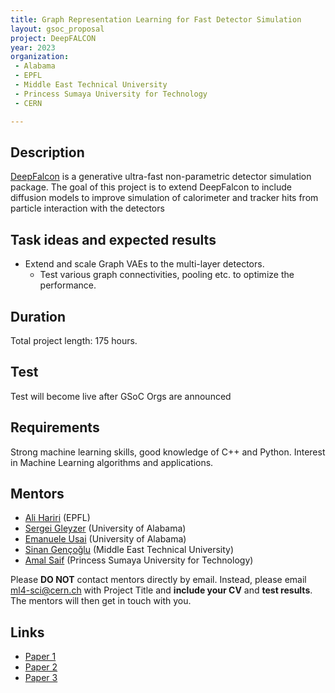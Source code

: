 ```yaml
---
title: Graph Representation Learning for Fast Detector Simulation
layout: gsoc_proposal
project: DeepFALCON
year: 2023
organization: 
 - Alabama
 - EPFL
 - Middle East Technical University
 - Princess Sumaya University for Technology
 - CERN

---
```


## Description
[DeepFalcon](https://ml4physicalsciences.github.io/2020/files/NeurIPS_ML4PS_2020_138.pdf) is a generative ultra-fast non-parametric detector simulation package. The goal of this project is to extend DeepFalcon to include diffusion models to improve simulation of calorimeter and tracker hits from particle interaction with the detectors

## Task ideas and expected results
  * Extend and scale Graph VAEs to the multi-layer detectors.
	 * Test various graph connectivities, pooling etc. to optimize the performance.

## Duration

Total project length: 175 hours.

## Test
Test will become live after GSoC Orgs are announced

<!-- 
  
## Test 
Please use this [link](https://docs.google.com/document/d/1D-4baai481dNyUHBPtTUSQjBT2Qfrw4s/edit?usp=sharing&ouid=103538884238549030751&rtpof=true&sd=true) to access the test for this project.

 -->

## Requirements
Strong machine learning skills, good knowledge of C++ and Python. Interest in Machine Learning algorithms and applications.

## Mentors 
  * [Ali Hariri](mailto:ml4-sci@cern.ch) (EPFL)
  * [Sergei Gleyzer](mailto:ml4-sci@cern.ch) (University of Alabama)
  * [Emanuele Usai](mailto:ml4-sci@cern.ch) (University of Alabama)
  * [Sinan Gençoğlu](mailto:ml4-sci@cern.ch) (Middle East Technical University)
  * [Amal Saif](mailto:ml4-sci@cern.ch) (Princess Sumaya University for Technology)


Please **DO NOT** contact mentors directly by email. Instead, please email [ml4-sci@cern.ch](mailto:ml4-sci@cern.ch) with Project Title and **include your CV** and **test results**. The mentors will then get in touch with you.


## Links
  * [Paper 1](https://arxiv.org/abs/2104.01725)
  * [Paper 2](https://ml4physicalsciences.github.io/2020/files/NeurIPS_ML4PS_2020_138.pdf)
  * [Paper 3](https://arxiv.org/abs/1605.02684)
